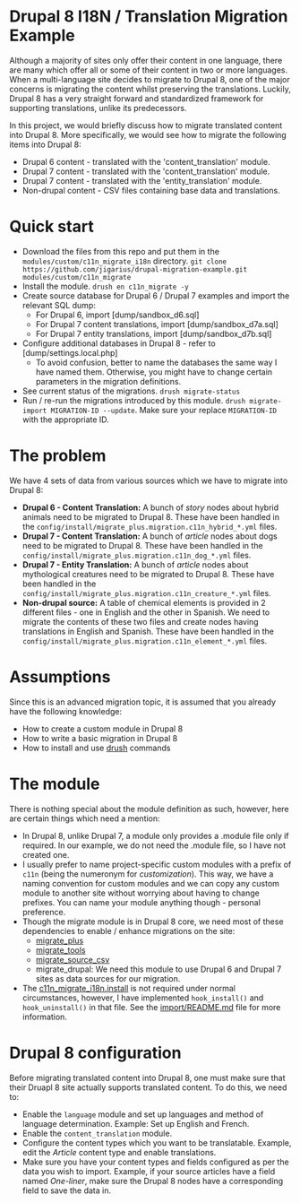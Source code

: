# Drupal 8 I18N / Translation Migration Example

Although a majority of sites only offer their content in one language, there are many which offer all or some of their content in two or more languages. When a multi-language site decides to migrate to Drupal 8, one of the major concerns is migrating the content whilst preserving the translations. Luckily, Drupal 8 has a very straight forward and standardized framework for supporting translations, unlike its predecessors.

In this project, we would briefly discuss how to migrate translated content into Drupal 8. More specifically, we would see how to migrate the following items into Drupal 8:

* Drupal 6 content - translated with the 'content_translation' module.
* Drupal 7 content - translated with the 'content_translation' module.
* Drupal 7 content - translated with the 'entity_translation' module.
* Non-drupal content - CSV files containing base data and translations.

# Quick start

* Download the files from this repo and put them in the `modules/custom/c11n_migrate_i18n` directory. `git clone https://github.com/jigarius/drupal-migration-example.git modules/custom/c11n_migrate`
* Install the module. `drush en c11n_migrate -y`
* Create source database for Drupal 6 / Drupal 7 examples and import the relevant SQL dump:
  * For Drupal 6, import [dump/sandbox_d6.sql]
  * For Drupal 7 content translations, import [dump/sandbox_d7a.sql]
  * For Drupal 7 entity translations, import [dump/sandbox_d7b.sql]
* Configure additional databases in Drupal 8 - refer to [dump/settings.local.php]
  * To avoid confusion, better to name the databases the same way I have named them. Otherwise, you might have to change certain parameters in the migration definitions.
* See current status of the migrations. `drush migrate-status`
* Run / re-run the migrations introduced by this module. `drush migrate-import MIGRATION-ID --update`. Make sure your replace `MIGRATION-ID` with the appropriate ID.

# The problem

We have 4 sets of data from various sources which we have to migrate into Drupal 8:

* **Drupal 6 - Content Translation:** A bunch of _story_ nodes about hybrid animals need to be migrated to Drupal 8. These have been handled in the `config/install/migrate_plus.migration.c11n_hybrid_*.yml` files.
* **Drupal 7 - Content Translation:** A bunch of _article_ nodes about dogs need to be migrated to Drupal 8. These have been handled in the `config/install/migrate_plus.migration.c11n_dog_*.yml` files.
* **Drupal 7 - Entity Translation:** A bunch of _article_ nodes about mythological creatures need to be migrated to Drupal 8. These have been handled in the `config/install/migrate_plus.migration.c11n_creature_*.yml` files.
* **Non-drupal source:** A table of chemical elements is provided in 2 different files - one in English and the other in Spanish. We need to migrate the contents of these two files and create nodes having translations in English and Spanish. These have been handled in the `config/install/migrate_plus.migration.c11n_element_*.yml` files.

# Assumptions

Since this is an advanced migration topic, it is assumed that you already have the following knowledge:

* How to create a custom module in Drupal 8
* How to write a basic migration in Drupal 8
* How to install and use [drush](http://www.drush.org/) commands

# The module

There is nothing special about the module definition as such, however, here are certain things which need a mention:

* In Drupal 8, unlike Drupal 7, a module only provides a .module file only if required. In our example, we do not need the .module file, so I have not created one.
* I usually prefer to name project-specific custom modules with a prefix of `c11n` (being the numeronym for _customization_). This way, we have a naming convention for custom modules and we can copy any custom module to another site without worrying about having to change prefixes. You can name your module anything though - personal preference.
* Though the migrate module is in Drupal 8 core, we need most of these dependencies to enable / enhance migrations on the site:
  * [migrate_plus](https://www.drupal.org/project/migrate_plus)
  * [migrate_tools](https://www.drupal.org/project/migrate_tools)
  * [migrate_source_csv](https://www.drupal.org/project/migrate_source_csv)
  * migrate_drupal: We need this module to use Drupal 6 and Drupal 7 sites as data sources for our migration.
* The [c11n_migrate_i18n.install](c11n_migrate_i18n.install) is not required under normal circumstances, however, I have implemented `hook_install()` and `hook_uninstall()` in that file. See the [import/README.md](import/README.md) file for more information.

# Drupal 8 configuration

Before migrating translated content into Drupal 8, one must make sure that their Druapl 8 site actually supports translated content. To do this, we need to:

* Enable the `language` module and set up languages and method of language determination. Example: Set up English and French.
* Enable the `content_translation` module.
* Configure the content types which you want to be translatable. Example, edit the _Article_ content type and enable translations.
* Make sure you have your content types and fields configured as per the data you wish to import. Example, if your source articles have a field named _One-liner_, make sure the Drupal 8 nodes have a corresponding field to save the data in.
